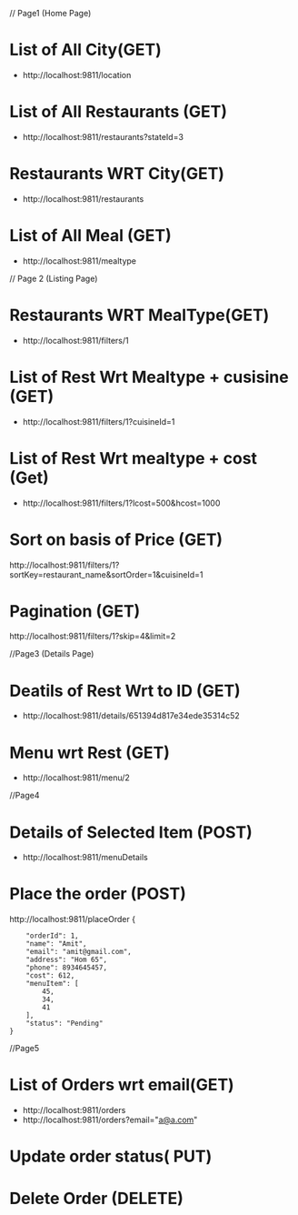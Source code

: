 // Page1 (Home Page)

# List of All City(GET)
* http://localhost:9811/location

# List of All Restaurants (GET)
* http://localhost:9811/restaurants?stateId=3

# Restaurants WRT City(GET)
* http://localhost:9811/restaurants

# List of All Meal (GET)
* http://localhost:9811/mealtype

// Page 2 (Listing Page)

# Restaurants WRT MealType(GET)
* http://localhost:9811/filters/1
# List of Rest Wrt Mealtype + cusisine (GET)
* http://localhost:9811/filters/1?cuisineId=1
# List of Rest Wrt mealtype + cost (Get)
* http://localhost:9811/filters/1?lcost=500&hcost=1000
# Sort on basis of Price (GET)
http://localhost:9811/filters/1?sortKey=restaurant_name&sortOrder=1&cuisineId=1
# Pagination (GET)
http://localhost:9811/filters/1?skip=4&limit=2



//Page3 (Details Page)
# Deatils of Rest Wrt to ID (GET)
* http://localhost:9811/details/651394d817e34ede35314c52
# Menu wrt Rest (GET)
* http://localhost:9811/menu/2


//Page4 
# Details of Selected Item (POST)
* http://localhost:9811/menuDetails
# Place the order (POST)
http://localhost:9811/placeOrder
{
      
        "orderId": 1,
        "name": "Amit",
        "email": "amit@gmail.com",
        "address": "Hom 65",
        "phone": 8934645457,
        "cost": 612,
        "menuItem": [
            45,
            34,
            41
        ],
        "status": "Pending"
    }


//Page5
# List of Orders wrt email(GET)
* http://localhost:9811/orders
* http://localhost:9811/orders?email="a@a.com"
# Update order status( PUT)
# Delete Order (DELETE)



